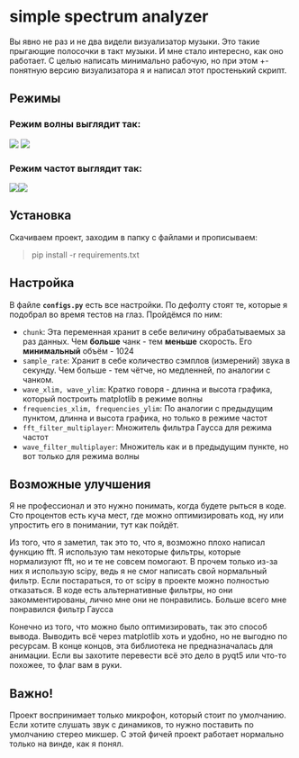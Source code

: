 # simple spectrum analyzer
Вы явно не раз и не два видели визуализатор музыки. Это такие прыгающие полосочки в такт музыки. И мне стало интересно, как оно работает. С целью написать минимально рабочую, но при этом +- понятную версию визуализатора я и написал этот простенький скрипт. 

## Режимы

### Режим волны выглядит так:
![](https://imgur.com/ZBUTvZ8.png)
![](https://imgur.com/dQfnLF3.png)
### Режим частот выглядит так:
![](https://imgur.com/gNFhL2I.png)![](https://imgur.com/uf0pCL8.png)
## Установка
Скачиваем проект, заходим в папку с файлами и прописываем:
> pip install -r requirements.txt

## Настройка
В файле **`configs.py`** есть все настройки. По дефолту стоят те, которые я подобрал во время тестов на глаз. Пройдёмся по ним:

 - `chunk`:  Эта переменная хранит в себе величину обрабатываемых за раз данных. Чем **больше** чанк - тем **меньше** скорость. Его **минимальный** объём - 1024 
 - `sample_rate`:  Хранит в себе количество сэмплов (измерений) звука в секунду. Чем больше - тем чётче, но медленней, по аналогии с чанком.
 - `wave_xlim, wave_ylim`:  Кратко говоря - длинна и высота графика, который построить matplotlib в режиме волны
 - `frequencies_xlim, frequencies_ylim`:  По аналогии с предыдущим пунктом, длинна и высота графика, но только в режиме частот 
 - `fft_filter_multiplayer`:  Множитель фильтра Гаусса для режима частот
 - `wave_filter_multiplayer`:  Множитель как и в предыдущим пункте, но вот только для режима волны

## Возможные улучшения
Я не профессионал и это нужно понимать, когда будете рыться в коде. 
Сто процентов есть куча мест, где можно оптимизировать код, ну или упростить его в понимании, тут как пойдёт.

Из того, что я заметил, так это то, что я, возможно плохо написал функцию fft. Я использую там некоторые фильтры, которые нормализуют fft, но и те не совсем помогают. В прочем только из-за них я использую scipy, ведь я не смог написать свой нормальный  фильтр. Если постараться, то от scipy в проекте можно полностью отказаться. В коде есть альтернативные фильтры, но они закомментированы, лично мне они не понравились. Больше всего мне понравился фильтр Гаусса

Конечно из того, что можно было оптимизировать, так это способ вывода. Выводить всё через matplotlib хоть и удобно, но не выгодно по ресурсам. В конце концов, эта библиотека не предназначалась для анимации. Если вы захотите перевести всё это дело в pyqt5 или что-то похожее, то флаг вам в руки. 

## Важно!
Проект воспринимает только микрофон, который стоит по умолчанию. Если хотите слушать звук с динамиков, то нужно поставить по умолчанию стерео микшер. С этой фичей проект работает нормально только на винде, как я понял.

